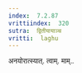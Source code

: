 ```yaml
---
index:  7.2.87
vrittiindex:  320
sutra:  द्वितीयायाञ्च
vritti:  laghu 
---
```


अनयोरात्स्यात्. त्वाम्. माम्..

